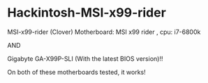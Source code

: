 # Hackintosh-MSI-x99-rider
MSI-x99-rider (Clover)
Motherboard: MSI x99 rider , cpu: i7-6800k

AND 

Gigabyte GA-X99P-SLI (With the latest BIOS version)!!

On both of these motherboards tested, it works! 
